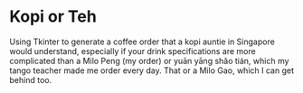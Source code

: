 # Kopi or Teh
Using Tkinter to generate a coffee order that a kopi auntie in Singapore would understand, especially if your drink specifications are more complicated than a Milo Peng (my order) or yuān yāng shǎo tián, which my tango teacher made me order every day. That or a Milo Gao, which I can get behind too.

